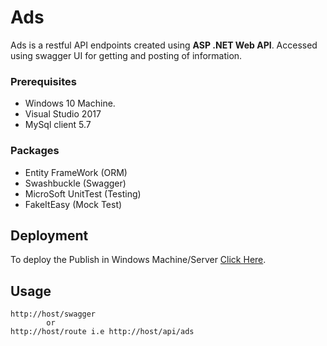 # Ads
Ads is a restful API endpoints created using **ASP .NET Web API**. Accessed using swagger UI for getting and posting of information.

### Prerequisites
- Windows 10 Machine.
- Visual Studio 2017
- MySql client 5.7

### Packages
- Entity FrameWork (ORM)
- Swashbuckle (Swagger)
- MicroSoft UnitTest (Testing)
- FakeItEasy (Mock Test)

## Deployment

To deploy the Publish in Windows Machine/Server [Click Here](https://docs.microsoft.com/en-us/aspnet/web-forms/overview/deployment/visual-studio-web-deployment/deploying-to-iis).

## Usage
```
http://host/swagger
        or
http://host/route i.e http://host/api/ads
```
